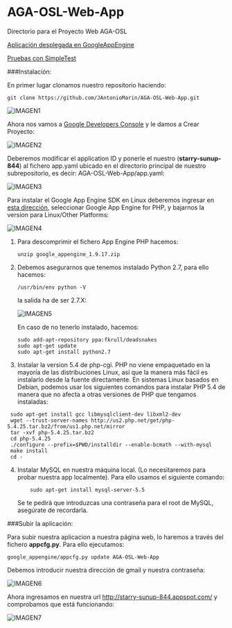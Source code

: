 # AGA-OSL-Web-App
Directorio para el Proyecto Web AGA-OSL

[Aplicación desplegada en GoogleAppEngine](http://aga-osl-web.appspot.com/)

[Pruebas con SimpleTest](http://aga-osl-web.appspot.com/phpUnit.php)

###Instalación:

En primer lugar clonamos nuestro repositorio haciendo:

	git clone https://github.com/JAntonioMarin/AGA-OSL-Web-App.git

![IMAGEN1](http://i59.tinypic.com/34dhiiw.jpg)

Ahora nos vamos a [Google Developers Console](https://console.developers.google.com/) y le damos a Crear Proyecto: 

![IMAGEN2](http://i61.tinypic.com/fue4m.jpg)

Deberemos modificar el application ID y ponerle el nuestro (**starry-sunup-844**) al fichero app.yaml ubicado en el directorio principal de nuestro subrepositorio, es decir: AGA-OSL-Web-App/app.yaml:

![IMAGEN3](http://i58.tinypic.com/5vw4cy.jpg)

Para instalar el Google App Engine SDK en Linux deberemos ingresar en [esta dirección](https://cloud.google.com/appengine/downloads), seleccionar Google App Engine for PHP, y bajarnos la version para Linux/Other Platforms:

![IMAGEN4](http://i60.tinypic.com/2cad79.jpg)

1. Para descomprimir el fichero App Engine PHP hacemos:

	`unzip google_appengine_1.9.17.zip`

2. Debemos asegurarnos que tenemos instalado Python 2.7, para ello hacemos:

	`/usr/bin/env python -V`

	la salida ha de ser 2.7.X:

	![IMAGEN5](http://i58.tinypic.com/j8pqpf.jpg)

	En caso de no tenerlo instalado, hacemos:
	
    ```
	sudo add-apt-repository ppa:fkrull/deadsnakes
    sudo apt-get update
    sudo apt-get install python2.7
    ```

3. Instalar la version 5.4 de php-cgi. PHP no viene empaquetado en la mayoría de las distribuciones Linux, así que la manera más fácil es instalarlo desde la fuente directamente. En sistemas Linux basados en Debian, podemos usar los siguientes comandos para instalar PHP 5.4 de manera que no afecta  a otras versiones de PHP que tengamos instaladas:
 ```
  sudo apt-get install gcc libmysqlclient-dev libxml2-dev
  wget --trust-server-names http://us2.php.net/get/php-5.4.25.tar.bz2/from/us1.php.net/mirror
  tar -xvf php-5.4.25.tar.bz2
  cd php-5.4.25
  ./configure --prefix=$PWD/installdir --enable-bcmath --with-mysql
  make install
  cd -
```

4. Instalar MySQL en nuestra máquina local. (Lo necesitaremos para probar nuestra app localmente). Para ello usamos el siguiente comando:
 	
    ```
        sudo apt-get install mysql-server-5.5
    ```
    Se te pedirá que introduzcas una contraseña para el root de MySQL, asegúrate de recordarla.

###Subir la aplicación:

Para subir nuestra aplicacion a nuestra página web, lo haremos a través del fichero **appcfg.py**. Para ello ejecutamos:

	google_appengine/appcfg.py update AGA-OSL-Web-App

Debemos introducir nuestra dirección de gmail y nuestra contraseña:

![IMAGEN6](http://i61.tinypic.com/k36iih.jpg)

Ahora ingresamos en nuestra url http://starry-sunup-844.appspot.com/ y comprobamos que está funcionando:

![IMAGEN7](http://i61.tinypic.com/294t4eo.jpg)






























































